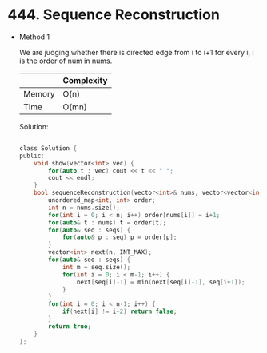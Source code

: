 # 444. Sequence Reconstruction
- Method 1

    We are judging whether there is directed edge from i to i+1 for every i, i is the order of num in nums.

    | |   Complexity  |
    | ----------- | ----------- | 
    |  Memory     | O(n) | 
    |      Time       |  O(mn) | 


    Solution:

    ``` h

    class Solution {
    public:
        void show(vector<int> vec) {
            for(auto t : vec) cout << t << " ";
            cout << endl;
        }
        bool sequenceReconstruction(vector<int>& nums, vector<vector<int>>& seqs) {
            unordered_map<int, int> order;
            int n = nums.size();
            for(int i = 0; i < n; i++) order[nums[i]] = i+1;
            for(auto& t : nums) t = order[t];
            for(auto& seq : seqs) {
                for(auto& p : seq) p = order[p];
            } 
            vector<int> next(n, INT_MAX);
            for(auto& seq : seqs) {
                int m = seq.size();
                for(int i = 0; i < m-1; i++) {
                    next[seq[i]-1] = min(next[seq[i]-1], seq[i+1]);
                }
            }
            for(int i = 0; i < n-1; i++) {
                if(next[i] != i+2) return false; 
            }
            return true;
        }
    };

    ```

<!-- - Method 2

    This is another method.

    | |   Complexity  |
    | ----------- | ----------- | 
    |  Memory     | O(n) | 
    |      Time       |  O(n) | 


    Solution:

    ``` h



    ```

- Additional Knowledge:
       
    Here are some additional knowledge.



<br> -->